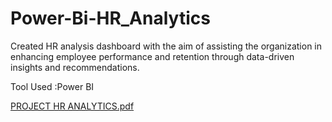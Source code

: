 # Power-Bi-HR_Analytics

Created HR analysis dashboard with the aim of assisting the organization in enhancing employee performance 
and retention through data-driven insights and recommendations.


Tool Used :Power BI



[PROJECT HR ANALYTICS.pdf](https://github.com/vaidehip30/Power-Bi-HR_Analytics/files/11608653/PROJECT.HR.ANALYTICS.pdf)
